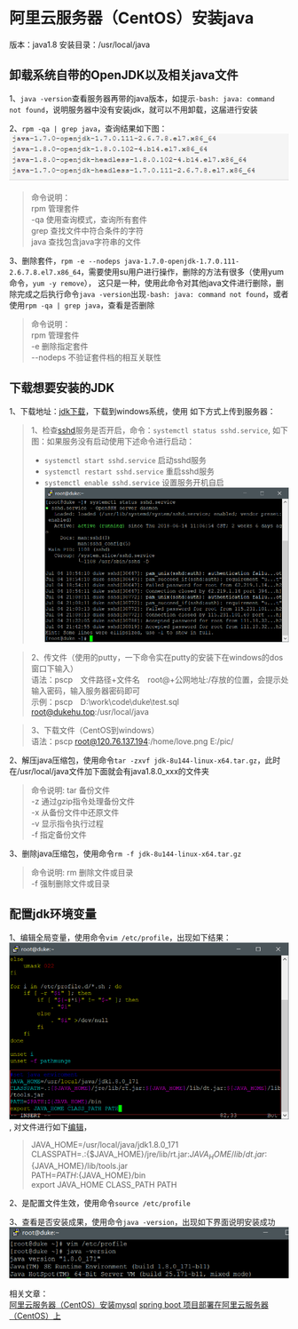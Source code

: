 # 阿里云服务器（CentOS）安装java

版本：java1.8 安装目录：/usr/local/java

## 卸载系统自带的OpenJDK以及相关java文件

1、`java -version`查看服务器再带的java版本，如提示`-bash: java: command not found`，说明服务器中没有安装jdk，就可以不用卸载，这届进行安装

2、`rpm -qa | grep java`，查询结果如下图：
![Image text](https://raw.githubusercontent.com/dukehu/notes/master/img/centos_java_install_01.png)
> 命令说明：  
> rpm 管理套件  
> -qa 使用查询模式，查询所有套件  
> grep 查找文件中符合条件的字符  
> java 查找包含java字符串的文件

3、删除套件，`rpm -e --nodeps java-1.7.0-openjdk-1.7.0.111-2.6.7.8.el7.x86_64`，需要使用su用户进行操作，删除的方法有很多（使用yum命令，`yum -y remove`），
这只是一种，使用此命令对其他java文件进行删除，删除完成之后执行命令`java -version`出现`-bash: java: command not found`，或者
使用`rpm -qa | grep java`，查看是否删除
> 命令说明：  
> rpm 管理套件  
> -e 删除指定套件  
> --nodeps 不验证套件档的相互关联性


## 下载想要安装的JDK

1、下载地址：[jdk下载](http://www.oracle.com/technetwork/java/javase/downloads/jdk8-downloads-2133151.html)，下载到windows系统，使用
如下方式上传到服务器：
> 1、检查[sshd](https://blog.csdn.net/csl_compy/article/details/54965320)服务是否开启，命令：`systemctl status sshd.service`,
> 如下图：如果服务没有启动使用下述命令进行启动：  
> * `systemctl start sshd.service` 启动sshd服务  
> * `systemctl restart sshd.service` 重启sshd服务
> * `systemctl enable sshd.service`  设置服务开机自启![Image_text](https://raw.githubusercontent.com/dukehu/notes/master/img/centos_java_install_02.png)
       
> 2、传文件（使用的putty，一下命令实在putty的安装下在windows的dos窗口下输入）  
> 语法：pscp　文件路径+文件名　root@+公网地址:/存放的位置，会提示处输入密码，输入服务器密码即可  
> 示例：pscp　D:\work\code\duke\test.sql　root@dukehu.top:/usr/local/java  

> 3、下载文件（CentOS到windows）  
> 语法：pscp root@120.76.137.194:/home/love.png E:/pic/

2、解压java压缩包，使用命令`tar -zxvf jdk-8u144-linux-x64.tar.gz`，此时在/usr/local/java文件加下面就会有java1.8.0_xxx的文件夹
> 命令说明:
> tar 备份文件  
> -z 通过gzip指令处理备份文件  
> -x 从备份文件中还原文件  
> -v 显示指令执行过程  
> -f 指定备份文件

3、删除java压缩包，使用命令`rm -f jdk-8u144-linux-x64.tar.gz`
> 命令说明:
> rm 删除文件或目录  
> -f 强制删除文件或目录

## 配置jdk环境变量

1、编辑全局变量，使用命令`vim /etc/profile`，出现如下结果：![Image_text](https://raw.githubusercontent.com/dukehu/notes/master/img/centos_java_install_03.png),
对文件进行如下[编辑]()，   
> JAVA_HOME=/usr/local/java/jdk1.8.0_171  
> CLASSPATH=.:{$JAVA_HOME}/jre/lib/rt.jar:${JAVA_HOME}/lib/dt.jar:${JAVA_HOME}/lib/tools.jar  
> PATH=$PATH:${JAVA_HOME}/bin  
> export JAVA_HOME CLASS_PATH PATH  

2、是配置文件生效，使用命令`source /etc/profile`

3、查看是否安装成果，使用命令`java -version`，出现如下界面说明安装成功![Image_text](https://raw.githubusercontent.com/dukehu/notes/master/img/centos_java_install_04.png)


相关文章：  
[阿里云服务器（CentOS）安装mysql]()
[spring boot 项目部署在阿里云服务器（CentOS）上]()